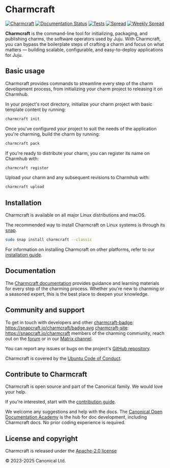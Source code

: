 # Charmcraft

[![Charmcraft][charmcraft-badge]](charmcraft-latest)
[![Documentation Status][rtd-badge]](rtd-latest)
[![Tests][tests-badge]](tests-results)
[![Spread][spread-badge]](spread-results)
[![Weekly Spread][weekly-spread-badge]](weekly-spread-results)

**Charmcraft** is the command-line tool for initializing, packaging, and publishing
charms, the software operators used by Juju. With Charmcraft, you can bypass the
boilerplate steps of crafting a charm and focus on what matters — building scalable,
configurable, and easy-to-deploy applications for Juju.

## Basic usage

Charmcraft provides commands to streamline every step of the charm development process,
from initializing your charm project to releasing it on Charmhub.

In your project's root directory, initialize your charm project with basic template
content by running:

```bash
charmcraft init
```

Once you've configured your project to suit the needs of the application you're
charming, build the charm by running:

```bash
charmcraft pack
```

If you're ready to distribute your charm, you can register its name on Charmhub with:

```bash
charmcraft register
```

Upload your charm and any subsequent revisions to Charmhub with:

```bash
charmcraft upload
```

## Installation

Charmcraft is available on all major Linux distributions and macOS.

The recommended way to install Charmcraft on Linux systems is through its
[snap](https://snapcraft.io/charmcraft).

```bash
sudo snap install charmcraft --classic
```

For information on installing Charmcraft on other platforms, refer to our [installation
guide](https://documentation.ubuntu.com/charmcraft/stable/howto/set-up-charmcraft).

## Documentation

The [Charmcraft
documentation](https://documentation.ubuntu.com/charmcraft/stable/) provides
guidance and learning materials for every step of the charming process. Whether you're
new to charming or a seasoned expert, this is the best place to deepen your knowledge.

## Community and support

To get in touch with developers and other
[charmcraft-badge]: https://snapcraft.io/charmcraft/badge.svg
[charmcraft-site]: https://snapcraft.io/charmcraft members of the charming community, reach
out on the [forum](https://discourse.charmhub.io) or in our [Matrix
channel](https://matrix.to/#/#charmhub-charmcraft:ubuntu.com).

You can report any issues or bugs on the project's [GitHub
repository](https://github.com/canonical/charmcraft/issues).

Charmcraft is covered by the [Ubuntu Code of
Conduct](https://ubuntu.com/community/ethos/code-of-conduct).

## Contribute to Charmcraft

Charmcraft is open source and part of the Canonical family. We would love your help.

If you're interested, start with the [contribution guide](CONTRIBUTING.md).

We welcome any suggestions and help with the docs. The [Canonical Open Documentation
Academy](https://github.com/canonical/open-documentation-academy) is the hub for doc
development, including Charmcraft docs. No prior coding experience is required.

## License and copyright

Charmcraft is released under the [Apache-2.0 license](LICENSE)

© 2023-2025 Canonical Ltd.

[charmcraft-badge]: https://snapcraft.io/charmcraft/badge.svg
[charmcraft-site]: https://snapcraft.io/charmcraft
[rtd-badge]: https://readthedocs.com/projects/canonical-charmcraft/badge/?version=latest
[rtd-latest]: https://documentation.ubuntu.com/charmcraft/latest/?badge=latest
[tests-badge]: https://github.com/canonical/charmcraft/actions/workflows/tests.yaml/badge.svg?event=push
[tests-results]: https://github.com/canonical/charmcraft/actions/workflows/tests.yaml
[spread-badge]: https://github.com/canonical/charmcraft/actions/workflows/spread.yaml/badge.svg?event=push
[spread-results]: https://github.com/canonical/charmcraft/actions/workflows/spread.yaml
[weekly-spread-badge]: https://github.com/canonical/charmcraft/actions/workflows/spread-large.yaml/badge.svg
[weekly-spread-results]: https://github.com/canonical/charmcraft/actions/workflows/spread-large.yaml

